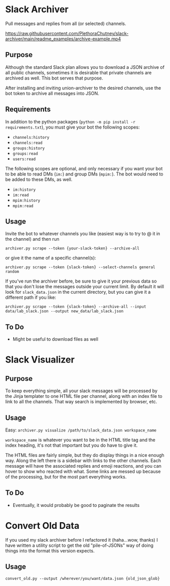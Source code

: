 # Slack Archiver
Pull messages and replies from all (or selected) channels.

https://raw.githubusercontent.com/PlethoraChutney/slack-archiver/main/readme_examples/archive-example.mp4

## Purpose
Although the standard Slack plan allows you to download a JSON archive of
all public channels, sometimes it is desirable that private channels are archived
as well. This bot serves that purpose.

After installing and inviting union-archiver to the desired channels, use
the bot token to archive all messages into JSON.

## Requirements
In addition to the python packages (`python -m pip install -r requirements.txt`),
you must give your bot the following scopes:
  * `channels:history`
  * `channels:read`
  * `groups:history`
  * `groups:read`
  * `users:read`

The following scopes are optional, and only necessary if you want your bot to be
able to read DMs (`im:`) and group DMs (`mpim:`). The bot would need to be added
to these DMs, as well.
  * `im:history`
  * `im:read`
  * `mpim:history`
  * `mpim:read`

## Usage
Invite the bot to whatever channels you like (easiest way is to try to @ it in the channel)
and then run

`archiver.py scrape --token {your-slack-token} --archive-all`

or give it the
name of a specific channel(s):
  
`archiver.py scrape --token {slack-token} --select-channels general random`

If you've run the archiver before, be sure to give it your previous data
so that you don't lose the messages outside your current limit. By default
it will look for `slack_data.json` in the current directory, but you can
give it a different path if you like:

`archiver.py scrape --token {slack-token} --archive-all --input data/lab_slack.json --output new_data/lab_slack.json`

## To Do
 - Might be useful to download files as well

# Slack Visualizer
## Purpose
To keep everything simple, all your slack messages will be processed by the
Jinja templater to one HTML file per channel, along with an index file
to link to all the channels. That way search is implemented by browser, etc.

## Usage
Easy: `archiver.py visualize /path/to/slack_data.json workspace_name`

`workspace_name` is whatever you want to be in the HTML title tag and
the index heading, it's not that important but you do have to give it.

The HTML files are fairly simple, but they do display things in a nice
enough way. Along the left there is a sidebar with links to the other
channels. Each message will have the associated replies and emoji reactions,
and you can hover to show who reacted with what. Some links are messed
up because of the processing, but for the most part everything works.

## To Do
 - Eventually, it would probably be good to paginate the results

# Convert Old Data
If you used my slack archiver before I refactored it (haha...wow, thanks)
I have written a utility script to get the old "pile-of-JSONs" way of
doing things into the format this version expects.

## Usage
`convert_old.py --output /wherever/you/want/data.json {old_json_glob}`
